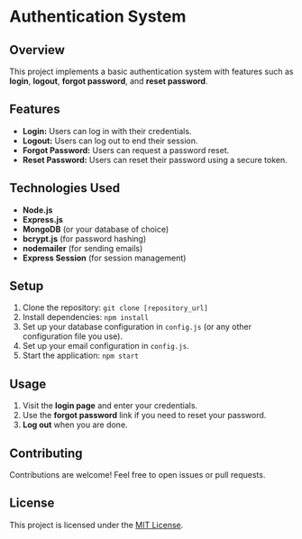 # Authentication System

## Overview

This project implements a basic authentication system with features such as **login**, **logout**, **forgot password**, and **reset password**.

## Features

- **Login:** Users can log in with their credentials.
- **Logout:** Users can log out to end their session.
- **Forgot Password:** Users can request a password reset.
- **Reset Password:** Users can reset their password using a secure token.

## Technologies Used

- **Node.js**
- **Express.js**
- **MongoDB** (or your database of choice)
- **bcrypt.js** (for password hashing)
- **nodemailer** (for sending emails)
- **Express Session** (for session management)

## Setup

1. Clone the repository: `git clone [repository_url]`
2. Install dependencies: `npm install`
3. Set up your database configuration in `config.js` (or any other configuration file you use).
4. Set up your email configuration in `config.js`.
5. Start the application: `npm start`

## Usage

1. Visit the **login page** and enter your credentials.
2. Use the **forgot password** link if you need to reset your password.
3. **Log out** when you are done.

## Contributing

Contributions are welcome! Feel free to open issues or pull requests.

## License

This project is licensed under the [MIT License](LICENSE).
